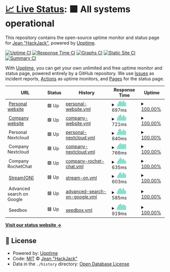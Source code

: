 # [📈 Live Status](https://hackjack-101.github.io/upptime): <!--live status--> **🟩 All systems operational**

This repository contains the open-source uptime monitor and status page for [Jean "HackJack"](https://hackjack.info), powered by [Upptime](https://github.com/upptime/upptime).

[![Uptime CI](https://github.com/hackjack-101/upptime/workflows/Uptime%20CI/badge.svg)](https://github.com/hackjack-101/upptime/actions?query=workflow%3A%22Uptime+CI%22)
[![Response Time CI](https://github.com/hackjack-101/upptime/workflows/Response%20Time%20CI/badge.svg)](https://github.com/hackjack-101/upptime/actions?query=workflow%3A%22Response+Time+CI%22)
[![Graphs CI](https://github.com/hackjack-101/upptime/workflows/Graphs%20CI/badge.svg)](https://github.com/hackjack-101/upptime/actions?query=workflow%3A%22Graphs+CI%22)
[![Static Site CI](https://github.com/hackjack-101/upptime/workflows/Static%20Site%20CI/badge.svg)](https://github.com/hackjack-101/upptime/actions?query=workflow%3A%22Static+Site+CI%22)
[![Summary CI](https://github.com/hackjack-101/upptime/workflows/Summary%20CI/badge.svg)](https://github.com/hackjack-101/upptime/actions?query=workflow%3A%22Summary+CI%22)

With [Upptime](https://upptime.js.org), you can get your own unlimited and free uptime monitor and status page, powered entirely by a GitHub repository. We use [Issues](https://github.com/hackjack-101/upptime/issues) as incident reports, [Actions](https://github.com/hackjack-101/upptime/actions) as uptime monitors, and [Pages](https://hackjack-101.github.io/upptime) for the status page.

<!--start: status pages-->
<!-- This summary is generated by Upptime (https://github.com/upptime/upptime) -->
<!-- Do not edit this manually, your changes will be overwritten -->
<!-- prettier-ignore -->
| URL | Status | History | Response Time | Uptime |
| --- | ------ | ------- | ------------- | ------ |
| <img alt="" src="https://icons.duckduckgo.com/ip3/hackjack.info.ico" height="13"> [Personal website](https://hackjack.info) | 🟩 Up | [personal-website.yml](https://github.com/HackJack-101/upptime/commits/HEAD/history/personal-website.yml) | <details><summary><img alt="Response time graph" src="./graphs/personal-website/response-time-week.png" height="20"> 697ms</summary><br><a href="https://hackjack-101.github.io/upptime/history/personal-website"><img alt="Response time 764" src="https://img.shields.io/endpoint?url=https%3A%2F%2Fraw.githubusercontent.com%2FHackJack-101%2Fupptime%2FHEAD%2Fapi%2Fpersonal-website%2Fresponse-time.json"></a><br><a href="https://hackjack-101.github.io/upptime/history/personal-website"><img alt="24-hour response time 603" src="https://img.shields.io/endpoint?url=https%3A%2F%2Fraw.githubusercontent.com%2FHackJack-101%2Fupptime%2FHEAD%2Fapi%2Fpersonal-website%2Fresponse-time-day.json"></a><br><a href="https://hackjack-101.github.io/upptime/history/personal-website"><img alt="7-day response time 697" src="https://img.shields.io/endpoint?url=https%3A%2F%2Fraw.githubusercontent.com%2FHackJack-101%2Fupptime%2FHEAD%2Fapi%2Fpersonal-website%2Fresponse-time-week.json"></a><br><a href="https://hackjack-101.github.io/upptime/history/personal-website"><img alt="30-day response time 784" src="https://img.shields.io/endpoint?url=https%3A%2F%2Fraw.githubusercontent.com%2FHackJack-101%2Fupptime%2FHEAD%2Fapi%2Fpersonal-website%2Fresponse-time-month.json"></a><br><a href="https://hackjack-101.github.io/upptime/history/personal-website"><img alt="1-year response time 764" src="https://img.shields.io/endpoint?url=https%3A%2F%2Fraw.githubusercontent.com%2FHackJack-101%2Fupptime%2FHEAD%2Fapi%2Fpersonal-website%2Fresponse-time-year.json"></a></details> | <details><summary><a href="https://hackjack-101.github.io/upptime/history/personal-website">100.00%</a></summary><a href="https://hackjack-101.github.io/upptime/history/personal-website"><img alt="All-time uptime 100.00%" src="https://img.shields.io/endpoint?url=https%3A%2F%2Fraw.githubusercontent.com%2FHackJack-101%2Fupptime%2FHEAD%2Fapi%2Fpersonal-website%2Fuptime.json"></a><br><a href="https://hackjack-101.github.io/upptime/history/personal-website"><img alt="24-hour uptime 100.00%" src="https://img.shields.io/endpoint?url=https%3A%2F%2Fraw.githubusercontent.com%2FHackJack-101%2Fupptime%2FHEAD%2Fapi%2Fpersonal-website%2Fuptime-day.json"></a><br><a href="https://hackjack-101.github.io/upptime/history/personal-website"><img alt="7-day uptime 100.00%" src="https://img.shields.io/endpoint?url=https%3A%2F%2Fraw.githubusercontent.com%2FHackJack-101%2Fupptime%2FHEAD%2Fapi%2Fpersonal-website%2Fuptime-week.json"></a><br><a href="https://hackjack-101.github.io/upptime/history/personal-website"><img alt="30-day uptime 100.00%" src="https://img.shields.io/endpoint?url=https%3A%2F%2Fraw.githubusercontent.com%2FHackJack-101%2Fupptime%2FHEAD%2Fapi%2Fpersonal-website%2Fuptime-month.json"></a><br><a href="https://hackjack-101.github.io/upptime/history/personal-website"><img alt="1-year uptime 100.00%" src="https://img.shields.io/endpoint?url=https%3A%2F%2Fraw.githubusercontent.com%2FHackJack-101%2Fupptime%2FHEAD%2Fapi%2Fpersonal-website%2Fuptime-year.json"></a></details>
| <img alt="" src="https://icons.duckduckgo.com/ip3/kbdev.io.ico" height="13"> [Company website](https://kbdev.io) | 🟩 Up | [company-website.yml](https://github.com/HackJack-101/upptime/commits/HEAD/history/company-website.yml) | <details><summary><img alt="Response time graph" src="./graphs/company-website/response-time-week.png" height="20"> 721ms</summary><br><a href="https://hackjack-101.github.io/upptime/history/company-website"><img alt="Response time 783" src="https://img.shields.io/endpoint?url=https%3A%2F%2Fraw.githubusercontent.com%2FHackJack-101%2Fupptime%2FHEAD%2Fapi%2Fcompany-website%2Fresponse-time.json"></a><br><a href="https://hackjack-101.github.io/upptime/history/company-website"><img alt="24-hour response time 647" src="https://img.shields.io/endpoint?url=https%3A%2F%2Fraw.githubusercontent.com%2FHackJack-101%2Fupptime%2FHEAD%2Fapi%2Fcompany-website%2Fresponse-time-day.json"></a><br><a href="https://hackjack-101.github.io/upptime/history/company-website"><img alt="7-day response time 721" src="https://img.shields.io/endpoint?url=https%3A%2F%2Fraw.githubusercontent.com%2FHackJack-101%2Fupptime%2FHEAD%2Fapi%2Fcompany-website%2Fresponse-time-week.json"></a><br><a href="https://hackjack-101.github.io/upptime/history/company-website"><img alt="30-day response time 785" src="https://img.shields.io/endpoint?url=https%3A%2F%2Fraw.githubusercontent.com%2FHackJack-101%2Fupptime%2FHEAD%2Fapi%2Fcompany-website%2Fresponse-time-month.json"></a><br><a href="https://hackjack-101.github.io/upptime/history/company-website"><img alt="1-year response time 783" src="https://img.shields.io/endpoint?url=https%3A%2F%2Fraw.githubusercontent.com%2FHackJack-101%2Fupptime%2FHEAD%2Fapi%2Fcompany-website%2Fresponse-time-year.json"></a></details> | <details><summary><a href="https://hackjack-101.github.io/upptime/history/company-website">100.00%</a></summary><a href="https://hackjack-101.github.io/upptime/history/company-website"><img alt="All-time uptime 100.00%" src="https://img.shields.io/endpoint?url=https%3A%2F%2Fraw.githubusercontent.com%2FHackJack-101%2Fupptime%2FHEAD%2Fapi%2Fcompany-website%2Fuptime.json"></a><br><a href="https://hackjack-101.github.io/upptime/history/company-website"><img alt="24-hour uptime 100.00%" src="https://img.shields.io/endpoint?url=https%3A%2F%2Fraw.githubusercontent.com%2FHackJack-101%2Fupptime%2FHEAD%2Fapi%2Fcompany-website%2Fuptime-day.json"></a><br><a href="https://hackjack-101.github.io/upptime/history/company-website"><img alt="7-day uptime 100.00%" src="https://img.shields.io/endpoint?url=https%3A%2F%2Fraw.githubusercontent.com%2FHackJack-101%2Fupptime%2FHEAD%2Fapi%2Fcompany-website%2Fuptime-week.json"></a><br><a href="https://hackjack-101.github.io/upptime/history/company-website"><img alt="30-day uptime 100.00%" src="https://img.shields.io/endpoint?url=https%3A%2F%2Fraw.githubusercontent.com%2FHackJack-101%2Fupptime%2FHEAD%2Fapi%2Fcompany-website%2Fuptime-month.json"></a><br><a href="https://hackjack-101.github.io/upptime/history/company-website"><img alt="1-year uptime 100.00%" src="https://img.shields.io/endpoint?url=https%3A%2F%2Fraw.githubusercontent.com%2FHackJack-101%2Fupptime%2FHEAD%2Fapi%2Fcompany-website%2Fuptime-year.json"></a></details>
| <img alt="" src="https://icons.duckduckgo.com/ip3/null.ico" height="13"> Personal Nextcloud | 🟩 Up | [personal-nextcloud.yml](https://github.com/HackJack-101/upptime/commits/HEAD/history/personal-nextcloud.yml) | <details><summary><img alt="Response time graph" src="./graphs/personal-nextcloud/response-time-week.png" height="20"> 840ms</summary><br><a href="https://hackjack-101.github.io/upptime/history/personal-nextcloud"><img alt="Response time 862" src="https://img.shields.io/endpoint?url=https%3A%2F%2Fraw.githubusercontent.com%2FHackJack-101%2Fupptime%2FHEAD%2Fapi%2Fpersonal-nextcloud%2Fresponse-time.json"></a><br><a href="https://hackjack-101.github.io/upptime/history/personal-nextcloud"><img alt="24-hour response time 733" src="https://img.shields.io/endpoint?url=https%3A%2F%2Fraw.githubusercontent.com%2FHackJack-101%2Fupptime%2FHEAD%2Fapi%2Fpersonal-nextcloud%2Fresponse-time-day.json"></a><br><a href="https://hackjack-101.github.io/upptime/history/personal-nextcloud"><img alt="7-day response time 840" src="https://img.shields.io/endpoint?url=https%3A%2F%2Fraw.githubusercontent.com%2FHackJack-101%2Fupptime%2FHEAD%2Fapi%2Fpersonal-nextcloud%2Fresponse-time-week.json"></a><br><a href="https://hackjack-101.github.io/upptime/history/personal-nextcloud"><img alt="30-day response time 836" src="https://img.shields.io/endpoint?url=https%3A%2F%2Fraw.githubusercontent.com%2FHackJack-101%2Fupptime%2FHEAD%2Fapi%2Fpersonal-nextcloud%2Fresponse-time-month.json"></a><br><a href="https://hackjack-101.github.io/upptime/history/personal-nextcloud"><img alt="1-year response time 862" src="https://img.shields.io/endpoint?url=https%3A%2F%2Fraw.githubusercontent.com%2FHackJack-101%2Fupptime%2FHEAD%2Fapi%2Fpersonal-nextcloud%2Fresponse-time-year.json"></a></details> | <details><summary><a href="https://hackjack-101.github.io/upptime/history/personal-nextcloud">100.00%</a></summary><a href="https://hackjack-101.github.io/upptime/history/personal-nextcloud"><img alt="All-time uptime 100.00%" src="https://img.shields.io/endpoint?url=https%3A%2F%2Fraw.githubusercontent.com%2FHackJack-101%2Fupptime%2FHEAD%2Fapi%2Fpersonal-nextcloud%2Fuptime.json"></a><br><a href="https://hackjack-101.github.io/upptime/history/personal-nextcloud"><img alt="24-hour uptime 100.00%" src="https://img.shields.io/endpoint?url=https%3A%2F%2Fraw.githubusercontent.com%2FHackJack-101%2Fupptime%2FHEAD%2Fapi%2Fpersonal-nextcloud%2Fuptime-day.json"></a><br><a href="https://hackjack-101.github.io/upptime/history/personal-nextcloud"><img alt="7-day uptime 100.00%" src="https://img.shields.io/endpoint?url=https%3A%2F%2Fraw.githubusercontent.com%2FHackJack-101%2Fupptime%2FHEAD%2Fapi%2Fpersonal-nextcloud%2Fuptime-week.json"></a><br><a href="https://hackjack-101.github.io/upptime/history/personal-nextcloud"><img alt="30-day uptime 100.00%" src="https://img.shields.io/endpoint?url=https%3A%2F%2Fraw.githubusercontent.com%2FHackJack-101%2Fupptime%2FHEAD%2Fapi%2Fpersonal-nextcloud%2Fuptime-month.json"></a><br><a href="https://hackjack-101.github.io/upptime/history/personal-nextcloud"><img alt="1-year uptime 100.00%" src="https://img.shields.io/endpoint?url=https%3A%2F%2Fraw.githubusercontent.com%2FHackJack-101%2Fupptime%2FHEAD%2Fapi%2Fpersonal-nextcloud%2Fuptime-year.json"></a></details>
| <img alt="" src="https://icons.duckduckgo.com/ip3/null.ico" height="13"> Company Nextcloud | 🟩 Up | [company-nextcloud.yml](https://github.com/HackJack-101/upptime/commits/HEAD/history/company-nextcloud.yml) | <details><summary><img alt="Response time graph" src="./graphs/company-nextcloud/response-time-week.png" height="20"> 766ms</summary><br><a href="https://hackjack-101.github.io/upptime/history/company-nextcloud"><img alt="Response time 713" src="https://img.shields.io/endpoint?url=https%3A%2F%2Fraw.githubusercontent.com%2FHackJack-101%2Fupptime%2FHEAD%2Fapi%2Fcompany-nextcloud%2Fresponse-time.json"></a><br><a href="https://hackjack-101.github.io/upptime/history/company-nextcloud"><img alt="24-hour response time 844" src="https://img.shields.io/endpoint?url=https%3A%2F%2Fraw.githubusercontent.com%2FHackJack-101%2Fupptime%2FHEAD%2Fapi%2Fcompany-nextcloud%2Fresponse-time-day.json"></a><br><a href="https://hackjack-101.github.io/upptime/history/company-nextcloud"><img alt="7-day response time 766" src="https://img.shields.io/endpoint?url=https%3A%2F%2Fraw.githubusercontent.com%2FHackJack-101%2Fupptime%2FHEAD%2Fapi%2Fcompany-nextcloud%2Fresponse-time-week.json"></a><br><a href="https://hackjack-101.github.io/upptime/history/company-nextcloud"><img alt="30-day response time 709" src="https://img.shields.io/endpoint?url=https%3A%2F%2Fraw.githubusercontent.com%2FHackJack-101%2Fupptime%2FHEAD%2Fapi%2Fcompany-nextcloud%2Fresponse-time-month.json"></a><br><a href="https://hackjack-101.github.io/upptime/history/company-nextcloud"><img alt="1-year response time 713" src="https://img.shields.io/endpoint?url=https%3A%2F%2Fraw.githubusercontent.com%2FHackJack-101%2Fupptime%2FHEAD%2Fapi%2Fcompany-nextcloud%2Fresponse-time-year.json"></a></details> | <details><summary><a href="https://hackjack-101.github.io/upptime/history/company-nextcloud">100.00%</a></summary><a href="https://hackjack-101.github.io/upptime/history/company-nextcloud"><img alt="All-time uptime 99.62%" src="https://img.shields.io/endpoint?url=https%3A%2F%2Fraw.githubusercontent.com%2FHackJack-101%2Fupptime%2FHEAD%2Fapi%2Fcompany-nextcloud%2Fuptime.json"></a><br><a href="https://hackjack-101.github.io/upptime/history/company-nextcloud"><img alt="24-hour uptime 100.00%" src="https://img.shields.io/endpoint?url=https%3A%2F%2Fraw.githubusercontent.com%2FHackJack-101%2Fupptime%2FHEAD%2Fapi%2Fcompany-nextcloud%2Fuptime-day.json"></a><br><a href="https://hackjack-101.github.io/upptime/history/company-nextcloud"><img alt="7-day uptime 100.00%" src="https://img.shields.io/endpoint?url=https%3A%2F%2Fraw.githubusercontent.com%2FHackJack-101%2Fupptime%2FHEAD%2Fapi%2Fcompany-nextcloud%2Fuptime-week.json"></a><br><a href="https://hackjack-101.github.io/upptime/history/company-nextcloud"><img alt="30-day uptime 98.53%" src="https://img.shields.io/endpoint?url=https%3A%2F%2Fraw.githubusercontent.com%2FHackJack-101%2Fupptime%2FHEAD%2Fapi%2Fcompany-nextcloud%2Fuptime-month.json"></a><br><a href="https://hackjack-101.github.io/upptime/history/company-nextcloud"><img alt="1-year uptime 99.62%" src="https://img.shields.io/endpoint?url=https%3A%2F%2Fraw.githubusercontent.com%2FHackJack-101%2Fupptime%2FHEAD%2Fapi%2Fcompany-nextcloud%2Fuptime-year.json"></a></details>
| <img alt="" src="https://icons.duckduckgo.com/ip3/null.ico" height="13"> Company RochetChat | 🟩 Up | [company-rochet-chat.yml](https://github.com/HackJack-101/upptime/commits/HEAD/history/company-rochet-chat.yml) | <details><summary><img alt="Response time graph" src="./graphs/company-rochet-chat/response-time-week.png" height="20"> 635ms</summary><br><a href="https://hackjack-101.github.io/upptime/history/company-rochet-chat"><img alt="Response time 651" src="https://img.shields.io/endpoint?url=https%3A%2F%2Fraw.githubusercontent.com%2FHackJack-101%2Fupptime%2FHEAD%2Fapi%2Fcompany-rochet-chat%2Fresponse-time.json"></a><br><a href="https://hackjack-101.github.io/upptime/history/company-rochet-chat"><img alt="24-hour response time 468" src="https://img.shields.io/endpoint?url=https%3A%2F%2Fraw.githubusercontent.com%2FHackJack-101%2Fupptime%2FHEAD%2Fapi%2Fcompany-rochet-chat%2Fresponse-time-day.json"></a><br><a href="https://hackjack-101.github.io/upptime/history/company-rochet-chat"><img alt="7-day response time 635" src="https://img.shields.io/endpoint?url=https%3A%2F%2Fraw.githubusercontent.com%2FHackJack-101%2Fupptime%2FHEAD%2Fapi%2Fcompany-rochet-chat%2Fresponse-time-week.json"></a><br><a href="https://hackjack-101.github.io/upptime/history/company-rochet-chat"><img alt="30-day response time 659" src="https://img.shields.io/endpoint?url=https%3A%2F%2Fraw.githubusercontent.com%2FHackJack-101%2Fupptime%2FHEAD%2Fapi%2Fcompany-rochet-chat%2Fresponse-time-month.json"></a><br><a href="https://hackjack-101.github.io/upptime/history/company-rochet-chat"><img alt="1-year response time 651" src="https://img.shields.io/endpoint?url=https%3A%2F%2Fraw.githubusercontent.com%2FHackJack-101%2Fupptime%2FHEAD%2Fapi%2Fcompany-rochet-chat%2Fresponse-time-year.json"></a></details> | <details><summary><a href="https://hackjack-101.github.io/upptime/history/company-rochet-chat">100.00%</a></summary><a href="https://hackjack-101.github.io/upptime/history/company-rochet-chat"><img alt="All-time uptime 99.99%" src="https://img.shields.io/endpoint?url=https%3A%2F%2Fraw.githubusercontent.com%2FHackJack-101%2Fupptime%2FHEAD%2Fapi%2Fcompany-rochet-chat%2Fuptime.json"></a><br><a href="https://hackjack-101.github.io/upptime/history/company-rochet-chat"><img alt="24-hour uptime 100.00%" src="https://img.shields.io/endpoint?url=https%3A%2F%2Fraw.githubusercontent.com%2FHackJack-101%2Fupptime%2FHEAD%2Fapi%2Fcompany-rochet-chat%2Fuptime-day.json"></a><br><a href="https://hackjack-101.github.io/upptime/history/company-rochet-chat"><img alt="7-day uptime 100.00%" src="https://img.shields.io/endpoint?url=https%3A%2F%2Fraw.githubusercontent.com%2FHackJack-101%2Fupptime%2FHEAD%2Fapi%2Fcompany-rochet-chat%2Fuptime-week.json"></a><br><a href="https://hackjack-101.github.io/upptime/history/company-rochet-chat"><img alt="30-day uptime 100.00%" src="https://img.shields.io/endpoint?url=https%3A%2F%2Fraw.githubusercontent.com%2FHackJack-101%2Fupptime%2FHEAD%2Fapi%2Fcompany-rochet-chat%2Fuptime-month.json"></a><br><a href="https://hackjack-101.github.io/upptime/history/company-rochet-chat"><img alt="1-year uptime 99.99%" src="https://img.shields.io/endpoint?url=https%3A%2F%2Fraw.githubusercontent.com%2FHackJack-101%2Fupptime%2FHEAD%2Fapi%2Fcompany-rochet-chat%2Fuptime-year.json"></a></details>
| <img alt="" src="https://icons.duckduckgo.com/ip3/streamon.info.ico" height="13"> [Stream[ON]](https://streamon.info) | 🟩 Up | [stream-on.yml](https://github.com/HackJack-101/upptime/commits/HEAD/history/stream-on.yml) | <details><summary><img alt="Response time graph" src="./graphs/stream-on/response-time-week.png" height="20"> 603ms</summary><br><a href="https://hackjack-101.github.io/upptime/history/stream-on"><img alt="Response time 616" src="https://img.shields.io/endpoint?url=https%3A%2F%2Fraw.githubusercontent.com%2FHackJack-101%2Fupptime%2FHEAD%2Fapi%2Fstream-on%2Fresponse-time.json"></a><br><a href="https://hackjack-101.github.io/upptime/history/stream-on"><img alt="24-hour response time 523" src="https://img.shields.io/endpoint?url=https%3A%2F%2Fraw.githubusercontent.com%2FHackJack-101%2Fupptime%2FHEAD%2Fapi%2Fstream-on%2Fresponse-time-day.json"></a><br><a href="https://hackjack-101.github.io/upptime/history/stream-on"><img alt="7-day response time 603" src="https://img.shields.io/endpoint?url=https%3A%2F%2Fraw.githubusercontent.com%2FHackJack-101%2Fupptime%2FHEAD%2Fapi%2Fstream-on%2Fresponse-time-week.json"></a><br><a href="https://hackjack-101.github.io/upptime/history/stream-on"><img alt="30-day response time 610" src="https://img.shields.io/endpoint?url=https%3A%2F%2Fraw.githubusercontent.com%2FHackJack-101%2Fupptime%2FHEAD%2Fapi%2Fstream-on%2Fresponse-time-month.json"></a><br><a href="https://hackjack-101.github.io/upptime/history/stream-on"><img alt="1-year response time 616" src="https://img.shields.io/endpoint?url=https%3A%2F%2Fraw.githubusercontent.com%2FHackJack-101%2Fupptime%2FHEAD%2Fapi%2Fstream-on%2Fresponse-time-year.json"></a></details> | <details><summary><a href="https://hackjack-101.github.io/upptime/history/stream-on">100.00%</a></summary><a href="https://hackjack-101.github.io/upptime/history/stream-on"><img alt="All-time uptime 100.00%" src="https://img.shields.io/endpoint?url=https%3A%2F%2Fraw.githubusercontent.com%2FHackJack-101%2Fupptime%2FHEAD%2Fapi%2Fstream-on%2Fuptime.json"></a><br><a href="https://hackjack-101.github.io/upptime/history/stream-on"><img alt="24-hour uptime 100.00%" src="https://img.shields.io/endpoint?url=https%3A%2F%2Fraw.githubusercontent.com%2FHackJack-101%2Fupptime%2FHEAD%2Fapi%2Fstream-on%2Fuptime-day.json"></a><br><a href="https://hackjack-101.github.io/upptime/history/stream-on"><img alt="7-day uptime 100.00%" src="https://img.shields.io/endpoint?url=https%3A%2F%2Fraw.githubusercontent.com%2FHackJack-101%2Fupptime%2FHEAD%2Fapi%2Fstream-on%2Fuptime-week.json"></a><br><a href="https://hackjack-101.github.io/upptime/history/stream-on"><img alt="30-day uptime 100.00%" src="https://img.shields.io/endpoint?url=https%3A%2F%2Fraw.githubusercontent.com%2FHackJack-101%2Fupptime%2FHEAD%2Fapi%2Fstream-on%2Fuptime-month.json"></a><br><a href="https://hackjack-101.github.io/upptime/history/stream-on"><img alt="1-year uptime 100.00%" src="https://img.shields.io/endpoint?url=https%3A%2F%2Fraw.githubusercontent.com%2FHackJack-101%2Fupptime%2FHEAD%2Fapi%2Fstream-on%2Fuptime-year.json"></a></details>
| <img alt="" src="https://icons.duckduckgo.com/ip3/null.ico" height="13"> Advanced search on Google | 🟩 Up | [advanced-search-on-google.yml](https://github.com/HackJack-101/upptime/commits/HEAD/history/advanced-search-on-google.yml) | <details><summary><img alt="Response time graph" src="./graphs/advanced-search-on-google/response-time-week.png" height="20"> 585ms</summary><br><a href="https://hackjack-101.github.io/upptime/history/advanced-search-on-google"><img alt="Response time 659" src="https://img.shields.io/endpoint?url=https%3A%2F%2Fraw.githubusercontent.com%2FHackJack-101%2Fupptime%2FHEAD%2Fapi%2Fadvanced-search-on-google%2Fresponse-time.json"></a><br><a href="https://hackjack-101.github.io/upptime/history/advanced-search-on-google"><img alt="24-hour response time 496" src="https://img.shields.io/endpoint?url=https%3A%2F%2Fraw.githubusercontent.com%2FHackJack-101%2Fupptime%2FHEAD%2Fapi%2Fadvanced-search-on-google%2Fresponse-time-day.json"></a><br><a href="https://hackjack-101.github.io/upptime/history/advanced-search-on-google"><img alt="7-day response time 585" src="https://img.shields.io/endpoint?url=https%3A%2F%2Fraw.githubusercontent.com%2FHackJack-101%2Fupptime%2FHEAD%2Fapi%2Fadvanced-search-on-google%2Fresponse-time-week.json"></a><br><a href="https://hackjack-101.github.io/upptime/history/advanced-search-on-google"><img alt="30-day response time 775" src="https://img.shields.io/endpoint?url=https%3A%2F%2Fraw.githubusercontent.com%2FHackJack-101%2Fupptime%2FHEAD%2Fapi%2Fadvanced-search-on-google%2Fresponse-time-month.json"></a><br><a href="https://hackjack-101.github.io/upptime/history/advanced-search-on-google"><img alt="1-year response time 659" src="https://img.shields.io/endpoint?url=https%3A%2F%2Fraw.githubusercontent.com%2FHackJack-101%2Fupptime%2FHEAD%2Fapi%2Fadvanced-search-on-google%2Fresponse-time-year.json"></a></details> | <details><summary><a href="https://hackjack-101.github.io/upptime/history/advanced-search-on-google">100.00%</a></summary><a href="https://hackjack-101.github.io/upptime/history/advanced-search-on-google"><img alt="All-time uptime 100.00%" src="https://img.shields.io/endpoint?url=https%3A%2F%2Fraw.githubusercontent.com%2FHackJack-101%2Fupptime%2FHEAD%2Fapi%2Fadvanced-search-on-google%2Fuptime.json"></a><br><a href="https://hackjack-101.github.io/upptime/history/advanced-search-on-google"><img alt="24-hour uptime 100.00%" src="https://img.shields.io/endpoint?url=https%3A%2F%2Fraw.githubusercontent.com%2FHackJack-101%2Fupptime%2FHEAD%2Fapi%2Fadvanced-search-on-google%2Fuptime-day.json"></a><br><a href="https://hackjack-101.github.io/upptime/history/advanced-search-on-google"><img alt="7-day uptime 100.00%" src="https://img.shields.io/endpoint?url=https%3A%2F%2Fraw.githubusercontent.com%2FHackJack-101%2Fupptime%2FHEAD%2Fapi%2Fadvanced-search-on-google%2Fuptime-week.json"></a><br><a href="https://hackjack-101.github.io/upptime/history/advanced-search-on-google"><img alt="30-day uptime 100.00%" src="https://img.shields.io/endpoint?url=https%3A%2F%2Fraw.githubusercontent.com%2FHackJack-101%2Fupptime%2FHEAD%2Fapi%2Fadvanced-search-on-google%2Fuptime-month.json"></a><br><a href="https://hackjack-101.github.io/upptime/history/advanced-search-on-google"><img alt="1-year uptime 100.00%" src="https://img.shields.io/endpoint?url=https%3A%2F%2Fraw.githubusercontent.com%2FHackJack-101%2Fupptime%2FHEAD%2Fapi%2Fadvanced-search-on-google%2Fuptime-year.json"></a></details>
| <img alt="" src="https://icons.duckduckgo.com/ip3/null.ico" height="13"> Seedbox | 🟩 Up | [seedbox.yml](https://github.com/HackJack-101/upptime/commits/HEAD/history/seedbox.yml) | <details><summary><img alt="Response time graph" src="./graphs/seedbox/response-time-week.png" height="20"> 919ms</summary><br><a href="https://hackjack-101.github.io/upptime/history/seedbox"><img alt="Response time 944" src="https://img.shields.io/endpoint?url=https%3A%2F%2Fraw.githubusercontent.com%2FHackJack-101%2Fupptime%2FHEAD%2Fapi%2Fseedbox%2Fresponse-time.json"></a><br><a href="https://hackjack-101.github.io/upptime/history/seedbox"><img alt="24-hour response time 795" src="https://img.shields.io/endpoint?url=https%3A%2F%2Fraw.githubusercontent.com%2FHackJack-101%2Fupptime%2FHEAD%2Fapi%2Fseedbox%2Fresponse-time-day.json"></a><br><a href="https://hackjack-101.github.io/upptime/history/seedbox"><img alt="7-day response time 919" src="https://img.shields.io/endpoint?url=https%3A%2F%2Fraw.githubusercontent.com%2FHackJack-101%2Fupptime%2FHEAD%2Fapi%2Fseedbox%2Fresponse-time-week.json"></a><br><a href="https://hackjack-101.github.io/upptime/history/seedbox"><img alt="30-day response time 960" src="https://img.shields.io/endpoint?url=https%3A%2F%2Fraw.githubusercontent.com%2FHackJack-101%2Fupptime%2FHEAD%2Fapi%2Fseedbox%2Fresponse-time-month.json"></a><br><a href="https://hackjack-101.github.io/upptime/history/seedbox"><img alt="1-year response time 944" src="https://img.shields.io/endpoint?url=https%3A%2F%2Fraw.githubusercontent.com%2FHackJack-101%2Fupptime%2FHEAD%2Fapi%2Fseedbox%2Fresponse-time-year.json"></a></details> | <details><summary><a href="https://hackjack-101.github.io/upptime/history/seedbox">100.00%</a></summary><a href="https://hackjack-101.github.io/upptime/history/seedbox"><img alt="All-time uptime 100.00%" src="https://img.shields.io/endpoint?url=https%3A%2F%2Fraw.githubusercontent.com%2FHackJack-101%2Fupptime%2FHEAD%2Fapi%2Fseedbox%2Fuptime.json"></a><br><a href="https://hackjack-101.github.io/upptime/history/seedbox"><img alt="24-hour uptime 100.00%" src="https://img.shields.io/endpoint?url=https%3A%2F%2Fraw.githubusercontent.com%2FHackJack-101%2Fupptime%2FHEAD%2Fapi%2Fseedbox%2Fuptime-day.json"></a><br><a href="https://hackjack-101.github.io/upptime/history/seedbox"><img alt="7-day uptime 100.00%" src="https://img.shields.io/endpoint?url=https%3A%2F%2Fraw.githubusercontent.com%2FHackJack-101%2Fupptime%2FHEAD%2Fapi%2Fseedbox%2Fuptime-week.json"></a><br><a href="https://hackjack-101.github.io/upptime/history/seedbox"><img alt="30-day uptime 100.00%" src="https://img.shields.io/endpoint?url=https%3A%2F%2Fraw.githubusercontent.com%2FHackJack-101%2Fupptime%2FHEAD%2Fapi%2Fseedbox%2Fuptime-month.json"></a><br><a href="https://hackjack-101.github.io/upptime/history/seedbox"><img alt="1-year uptime 100.00%" src="https://img.shields.io/endpoint?url=https%3A%2F%2Fraw.githubusercontent.com%2FHackJack-101%2Fupptime%2FHEAD%2Fapi%2Fseedbox%2Fuptime-year.json"></a></details>

<!--end: status pages-->

[**Visit our status website →**](https://hackjack-101.github.io/upptime)

## 📄 License

- Powered by: [Upptime](https://github.com/upptime/upptime)
- Code: [MIT](./LICENSE) © [Jean "HackJack"](https://hackjack.info)
- Data in the `./history` directory: [Open Database License](https://opendatacommons.org/licenses/odbl/1-0/)
